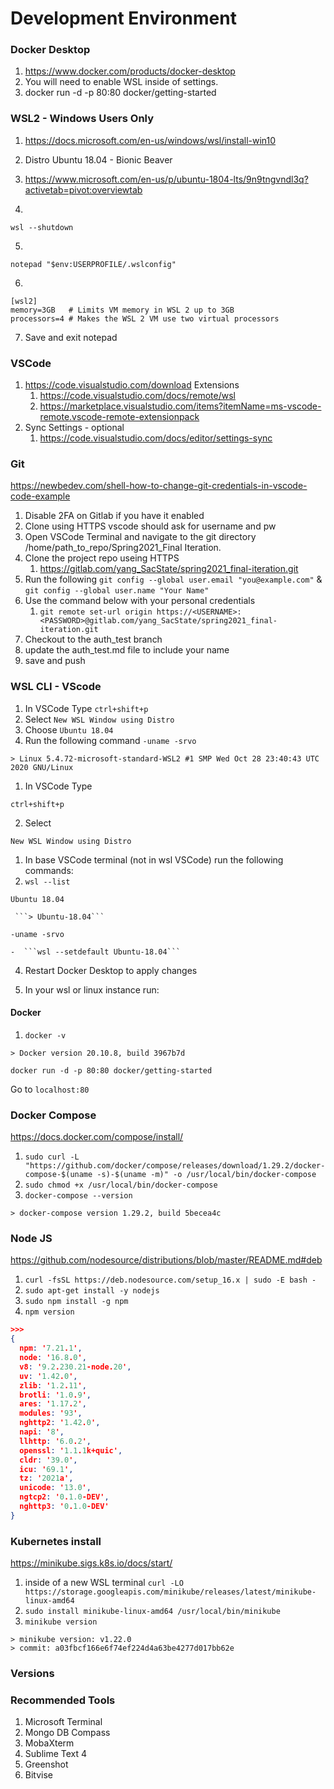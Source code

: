 # Development Environment

### Docker Desktop

1. https://www.docker.com/products/docker-desktop
1. You will need to enable WSL inside of settings.
1. docker run -d -p 80:80 docker/getting-started

### WSL2 - Windows Users Only

1. https://docs.microsoft.com/en-us/windows/wsl/install-win10
2. Distro Ubuntu 18.04 - Bionic Beaver
3. https://www.microsoft.com/en-us/p/ubuntu-1804-lts/9n9tngvndl3q?activetab=pivot:overviewtab

4. 
``` 
wsl --shutdown
```
5. 
```
notepad "$env:USERPROFILE/.wslconfig"
```
6. 
```
[wsl2]
memory=3GB   # Limits VM memory in WSL 2 up to 3GB
processors=4 # Makes the WSL 2 VM use two virtual processors
```
7. Save and exit notepad


### VSCode

1. https://code.visualstudio.com/download
Extensions
    1. https://code.visualstudio.com/docs/remote/wsl
    1. https://marketplace.visualstudio.com/items?itemName=ms-vscode-remote.vscode-remote-extensionpack
2. Sync Settings - optional 
    1. https://code.visualstudio.com/docs/editor/settings-sync


### Git

https://newbedev.com/shell-how-to-change-git-credentials-in-vscode-code-example

1. Disable 2FA on Gitlab if you have it enabled 
2. Clone using HTTPS vscode should ask for username and pw
3. Open VSCode Terminal and navigate to the git directory /home/path_to_repo/Spring2021_Final Iteration.
4. Clone the project repo useing HTTPS 
    1. https://gitlab.com/yang_SacState/spring2021_final-iteration.git
5. Run the following ```git config --global user.email "you@example.com"``` & ```git config --global user.name "Your Name"```
6. Use the command below with your personal credentials
    1. ```git remote set-url origin https://<USERNAME>:<PASSWORD>@gitlab.com/yang_SacState/spring2021_final-iteration.git```
7. Checkout to the auth_test branch
8. update the auth_test.md file to include your name
9. save and push 

### WSL CLI - VScode
1. In VSCode Type ```ctrl+shift+p```
2. Select ```New WSL Window using Distro```
3. Choose ```Ubuntu 18.04```
4. Run the following command ```-uname -srvo ```
``` 
> Linux 5.4.72-microsoft-standard-WSL2 #1 SMP Wed Oct 28 23:40:43 UTC 2020 GNU/Linux
``` 

1. In VSCode Type

```
ctrl+shift+p
```

2. Select

```
New WSL Window using Distro
```

1. In base VSCode terminal (not in wsl VSCode) run the following commands:
2.  ```wsl --list``` 

```
Ubuntu 18.04
```

     ```> Ubuntu-18.04```

```
-uname -srvo
 ```

    -  ```wsl --setdefault Ubuntu-18.04```

4. Restart Docker Desktop to apply changes

5. In your wsl or linux instance run:

#### Docker

1. ```docker -v```
``` 
> Docker version 20.10.8, build 3967b7d
``` 

```docker run -d -p 80:80 docker/getting-started```

Go to ```localhost:80```

### Docker Compose

https://docs.docker.com/compose/install/
1. ```sudo curl -L "https://github.com/docker/compose/releases/download/1.29.2/docker-compose-$(uname -s)-$(uname -m)" -o /usr/local/bin/docker-compose```
2. ```sudo chmod +x /usr/local/bin/docker-compose```
3. ```docker-compose --version```

```
> docker-compose version 1.29.2, build 5becea4c 
```  

### Node JS 
https://github.com/nodesource/distributions/blob/master/README.md#deb

1. ```curl -fsSL https://deb.nodesource.com/setup_16.x | sudo -E bash -```
2. ```sudo apt-get install -y nodejs```
3. ```sudo npm install -g npm```
4. ```npm version```

```json
>>>
{
  npm: '7.21.1',
  node: '16.8.0',
  v8: '9.2.230.21-node.20',
  uv: '1.42.0',
  zlib: '1.2.11',
  brotli: '1.0.9',
  ares: '1.17.2',
  modules: '93',
  nghttp2: '1.42.0',
  napi: '8',
  llhttp: '6.0.2',
  openssl: '1.1.1k+quic',
  cldr: '39.0',
  icu: '69.1',
  tz: '2021a',
  unicode: '13.0',
  ngtcp2: '0.1.0-DEV',
  nghttp3: '0.1.0-DEV'
}
```

### Kubernetes install 

https://minikube.sigs.k8s.io/docs/start/
1. inside of a new WSL terminal ```curl -LO https://storage.googleapis.com/minikube/releases/latest/minikube-linux-amd64```
2. ```sudo install minikube-linux-amd64 /usr/local/bin/minikube```
3. ```minikube version```
```
> minikube version: v1.22.0
> commit: a03fbcf166e6f74ef224d4a63be4277d017bb62e
```

### Versions



### Recommended Tools
1. Microsoft Terminal 
1. Mongo DB Compass
1. MobaXterm
1. Sublime Text 4
1. Greenshot
1. Bitvise
